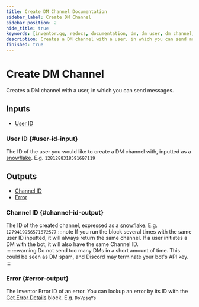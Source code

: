 ```yaml
---
title: Create DM Channel Documentation
sidebar_label: Create DM Channel
sidebar_position: 2
hide_title: true
keywords: [inventor.gg, redocs, documentation, dm, dm user, dm channel, create dm channel, initiate dm]
description: Creates a DM channel with a user, in which you can send messages.
finished: true
---
```

# Create DM Channel
Creates a DM channel with a user, in which you can send messages.

## Inputs

- [User ID](#user-id-input)

### User ID {#user-id-input}
The ID of the user you would like to create a DM channel with, inputted as a [snowflake](/inventor-reference/types/string/snowflake). E.g. `1281288318591697119`

## Outputs

- [Channel ID](#channel-id-output)
- [Error](#error-output)

### Channel ID {#channel-id-output}
The ID of the created channel, expressed as a [snowflake](/inventor-reference/types/string/snowflake). E.g. `1279419956571672577`
:::note
If you run the block several times with the same user ID inputted, it will always return the same channel. If a user initiates a DM with the bot, it will also have the same Channel ID.  
:::
:::warning
Do not send too many DMs in a short amount of time. This could be seen as DM spam, and Discord may terminate your bot's API key.
:::
### Error {#error-output}
The Inventor Error ID of an error. You can lookup an error by its ID with the [Get Error Details](/inventor-reference/blocks/utilities/get-error-details) block. E.g. `DoVpjqYs`